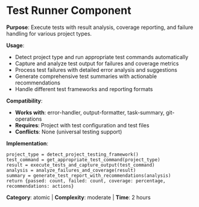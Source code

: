 # Test Runner Component

**Purpose**: Execute tests with result analysis, coverage reporting, and failure handling for various project types.

**Usage**: 
- Detect project type and run appropriate test commands automatically
- Capture and analyze test output for failures and coverage metrics
- Process test failures with detailed error analysis and suggestions
- Generate comprehensive test summaries with actionable recommendations
- Handle different test frameworks and reporting formats

**Compatibility**: 
- **Works with**: error-handler, output-formatter, task-summary, git-operations
- **Requires**: Project with test configuration and test files
- **Conflicts**: None (universal testing support)

**Implementation**:
```pseudocode
project_type = detect_project_testing_framework()
test_command = get_appropriate_test_command(project_type)
result = execute_tests_and_capture_output(test_command)
analysis = analyze_failures_and_coverage(result)
summary = generate_test_report_with_recommendations(analysis)
return {passed: count, failed: count, coverage: percentage, recommendations: actions}
```

**Category**: atomic | **Complexity**: moderate | **Time**: 2 hours